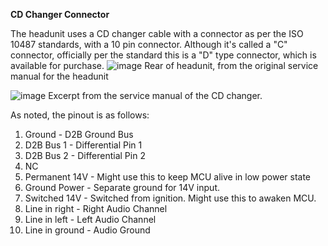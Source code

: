 **CD Changer Connector**

The headunit uses a CD changer cable with a connector as per the ISO 10487 standards, with a 10 pin connector. Although it's called a "C" connector, officially per the standard this is a "D" type connector, which is available for purchase. 
![image](https://github.com/user-attachments/assets/83dc67b8-32bc-4f44-a404-e6bba0df6b6e)
Rear of headunit, from the original service manual for the headunit

![image](https://github.com/user-attachments/assets/64ba6a51-76e4-4787-9cee-458197331b1c)
Excerpt from the service manual of the CD changer. 

As noted, the pinout is as follows:
1. Ground - D2B Ground Bus
3. D2B Bus 1 - Differential Pin 1
5. D2B Bus 2 - Differential Pin 2
6. NC
7. Permanent 14V - Might use this to keep MCU alive in low power state
8. Ground Power - Separate ground for 14V input.
9. Switched 14V - Switched from ignition. Might use this to awaken MCU.
10. Line in right - Right Audio Channel
11. Line in left - Left Audio Channel
12. Line in ground - Audio Ground
